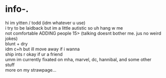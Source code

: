 # info-.
hi im yitten / todd (idm whatever u use)
<br>
i try to be laidback but im a little autistic so uh hang w me
<br>
not comfortable ADDING people 15> (talking doesnt bother me. jus no weird jokes) 
<br>
blunt + dry
<br>
idm c+h but ill move away if i wanna
<br>
ship ints r okay if ur a friend
<br>
umm im currently fixated on mha, marvel, dc, hannibal, and some other stuff
<br>
more on my strawpage... 

